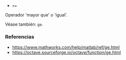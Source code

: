 * `>=`

Operador 'mayor que' o 'igual'.

Véase también: `ge`.

### Referencias

* https://www.mathworks.com/help/matlab/ref/ge.html
* https://octave.sourceforge.io/octave/function/ge.html
